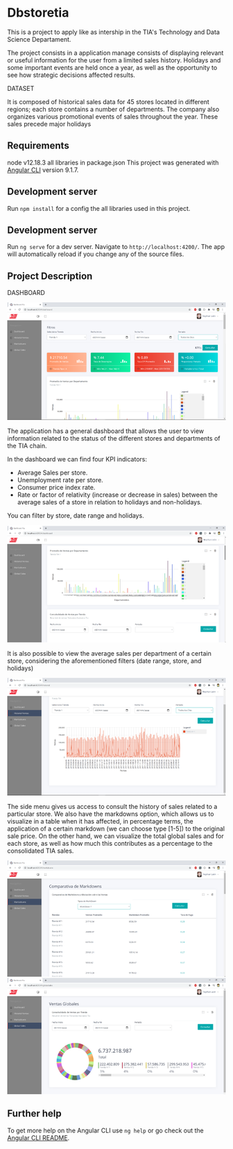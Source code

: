 # Dbstoretia

This is a project to apply like as intership in the TIA's Technology and Data Science Departament.

The project consists in a application manage consists of displaying relevant or useful information for the user from a limited sales history. Holidays and some important events are held once a year, as well as the opportunity to see how strategic decisions affected results.

DATASET

It is composed of historical sales data for 45 stores located in different regions; each store contains a number of departments. The company also organizes various promotional events of sales throughout the year. These sales precede major holidays


## Requirements
node v12.18.3
all libraries in package.json
This project was generated with [Angular CLI](https://github.com/angular/angular-cli) version 9.1.7.


## Development server

Run `npm install` for a config the all libraries used in this project.

## Development server

Run `ng serve` for a dev server. Navigate to `http://localhost:4200/`. The app will automatically reload if you change any of the source files.


## Project Description
DASHBOARD

![Alt text](https://github.com/NeythLevanest/dashboardstore/blob/main/screenshots/dashboard1.png "Dashboard")

The application has a general dashboard that allows the user to view information related to the status of the different stores and departments of the TIA chain.

In the dashboard we can find four KPI indicators:
- Average Sales per store.
- Unemployment rate per store.
- Consumer price index rate.
- Rate or factor of relativity (increase or decrease in sales) between the average sales of a store in relation to holidays and non-holidays.

You can filter by store, date range and holidays.



![Alt text](https://github.com/NeythLevanest/dashboardstore/blob/main/screenshots/dashboard2.png "Dashboard Departamentos")

It is also possible to view the average sales per department of a certain store, considering the aforementioned filters (date range, store, and holidays)

![Alt text](https://github.com/NeythLevanest/dashboardstore/blob/main/screenshots/dashboard3.png "Dashboard Options Chart")

The side menu gives us access to consult the history of sales related to a particular store. We also have the markdowns option, which allows us to visualize in a table when it has affected, in percentage terms, the application of a certain markdown (we can choose type [1-5]) to the original sale price. On the other hand, we can visualize the total global sales and for each store, as well as how much this contributes as a percentage to the consolidated TIA sales.

![Alt text](https://github.com/NeythLevanest/dashboardstore/blob/main/screenshots/dashboard4.png "Dashboard Options Chart")
![Alt text](https://github.com/NeythLevanest/dashboardstore/blob/main/screenshots/dashboard5.png "Dashboard Options Chart")




## Further help

To get more help on the Angular CLI use `ng help` or go check out the [Angular CLI README](https://github.com/angular/angular-cli/blob/master/README.md).
